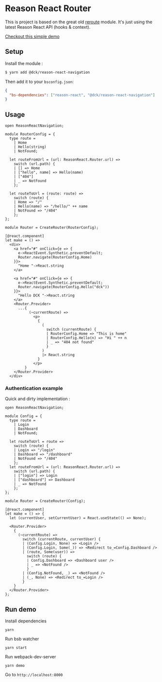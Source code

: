 # Reason React Router

This is project is based on the great old [reroute](https://github.com/callstackincubator/reroute) module.
It's just using the latest Reason React API (hooks & context).

[Checkout this simple demo](nifty-leakey-46cc44.netlify.com)

## Setup

Install the module :

```bash
$ yarn add @dck/reason-react-navigation
```

Then add it to your `bsconfig.json`:

```json
{
  "bs-dependencies": ["reason-react", "@dck/reason-react-navigation"]
}
```

## Usage

```reason
open ReasonReactNavigation;

module RouterConfig = {
  type route =
    | Home
    | Hello(string)
    | NotFound;

  let routeFromUrl = (url: ReasonReact.Router.url) =>
    switch (url.path) {
    | [] => Home
    | ["hello", name] => Hello(name)
    | ["404"]
    | _ => NotFound
    };

  let routeToUrl = (route: route) =>
    switch (route) {
    | Home => "/"
    | Hello(name) => "/hello/" ++ name
    | NotFound => "/404"
    };
};

module Router = CreateRouter(RouterConfig);

[@react.component]
let make = () =>
  <div>
    <a href="#" onClick={e => {
      e->ReactEvent.Synthetic.preventDefault;
      Router.navigate(RouterConfig.Home)
    }}>
      "Home "->React.string
    </a>

    <a href="#" onClick={e => {
      e->ReactEvent.Synthetic.preventDefault;
      Router.navigate(RouterConfig.Hello("dck"))
    }}>
      "Hello DCK "->React.string
    </a>
    <Router.Provider>
      ...{
           (~currentRoute) =>
             <p>
               {
                 (
                   switch (currentRoute) {
                   | RouterConfig.Home => "This is home"
                   | RouterConfig.Hello(n) => "Hi " ++ n
                   | _ => "404 not found"
                   }
                 )
                 |> React.string
               }
             </p>
         }
    </Router.Provider>
  </div>
```

### Authentication example

Quick and dirty implementation :

```reason
open ReasonReactNavigation;

module Config = {
  type route =
    | Login
    | Dashboard
    | NotFound;

  let routeToUrl = route =>
    switch (route) {
    | Login => "/login"
    | Dashboard => "/dashboard"
    | NotFound => "/404"
    };
  let routeFromUrl = (url: ReasonReact.Router.url) =>
    switch (url.path) {
    | ["login"] => Login
    | ["dashboard"] => Dashboard
    | _ => NotFound
    };
};

module Router = CreateRouter(Config);

[@react.component]
let make = () => {
  let (currentUser, setCurrentUser) = React.useState(() => None);

  <Router.Provider>
    {
      (~currentRoute) =>
        switch (currentRoute, currentUser) {
        | (Config.Login, None) => <Login />
        | (Config.Login, Some(_)) => <Redirect to_=Config.Dashboard />
        | (route, Some(user)) =>
          switch (route) {
          | Config.Dashboard => <Dashboard user />
          | _ => <NotFound />
          }
        | (Config.NotFound, _) => <NotFound />
        | (_, None) => <Redirect to_=Login />
        }
    }
  </Router.Provider>
};
```

## Run demo

Install dependencies

```
yarn
```

Run bsb watcher

```
yarn start
```

Run webpack-dev-server

```
yarn demo
```

Go to `http://localhost:8000`
